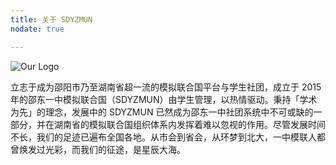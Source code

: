 ```yaml
---
title: 关于 SDYZMUN
nodate: true

---
```


![Our Logo](https://sdyzmun.club/res/mun-logo.png)

立志于成为邵阳市乃至湖南省超一流的模拟联合国平台与学生社团，成立于 2015 年的邵东一中模拟联合国（SDYZMUN）由学生管理，以热情驱动。秉持「学术为先」的理念，发展中的 SDYZMUN 已然成为邵东一中社团系统中不可或缺的一部分，并在湖南省的模拟联合国组织体系内发挥着难以忽视的作用。尽管发展时间不长，我们的足迹已遍布全国各地。从市会到省会，从环梦到北大，一中模联人都曾焕发过光彩，而我们的征途，是星辰大海。